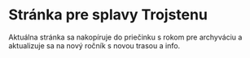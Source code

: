 # Stránka pre splavy Trojstenu
Aktuálna stránka sa nakopíruje do priečinku s rokom pre archyváciu a aktualizuje sa na nový ročník s novou trasou a info.